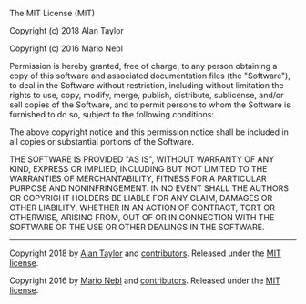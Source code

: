 The MIT License (MIT)

Copyright (c) 2018 Alan Taylor

Copyright (c) 2016 Mario Nebl

Permission is hereby granted, free of charge, to any person obtaining a copy
of this software and associated documentation files (the "Software"), to deal
in the Software without restriction, including without limitation the rights
to use, copy, modify, merge, publish, distribute, sublicense, and/or sell
copies of the Software, and to permit persons to whom the Software is
furnished to do so, subject to the following conditions:

The above copyright notice and this permission notice shall be included in all
copies or substantial portions of the Software.

THE SOFTWARE IS PROVIDED "AS IS", WITHOUT WARRANTY OF ANY KIND, EXPRESS OR
IMPLIED, INCLUDING BUT NOT LIMITED TO THE WARRANTIES OF MERCHANTABILITY,
FITNESS FOR A PARTICULAR PURPOSE AND NONINFRINGEMENT. IN NO EVENT SHALL THE
AUTHORS OR COPYRIGHT HOLDERS BE LIABLE FOR ANY CLAIM, DAMAGES OR OTHER
LIABILITY, WHETHER IN AN ACTION OF CONTRACT, TORT OR OTHERWISE, ARISING FROM,
OUT OF OR IN CONNECTION WITH THE SOFTWARE OR THE USE OR OTHER DEALINGS IN THE
SOFTWARE.

---
Copyright 2018 by [Alan Taylor](https://github.com/aLANparty) and [contributors](https://github.com/aLANparty/jsonlint-cli/graphs/contributors). Released under the [MIT license]('https://github.com/aLANparty/jsonlint-cli/blob/master/license.md').

Copyright 2016 by [Mario Nebl](https://github.com/marionebl) and [contributors](https://github.com/marionebl/jsonlint-cli/graphs/contributors). Released under the [MIT license]('https://github.com/marionebl/jsonlint-cli/blob/master/license.md').
